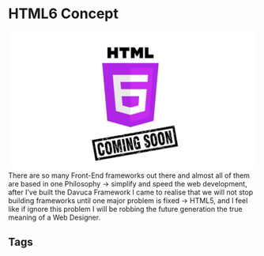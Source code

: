 # HTML6 Concept
![Cover](1.jpg)
There are so many Front-End frameworks out there and almost all of them are based in one Philosophy → simplify and speed the web development, after I've built the Davuca Framework I came to realise that we will not stop building frameworks until one major problem is fixed → HTML5, and I feel like if ignore this problem I will be robbing the future generation the true meaning of a Web Designer.

## Tags
